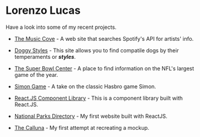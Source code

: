 # Lorenzo Lucas

Have a look into some of my recent projects.

* [The Music Cove](https://llucas314.github.io/ui-pattern-project/) - A web site that searches Spotify's API for artists' info.

* [Doggy Styles](https://practical-roentgen-4bb960.netlify.com/) - This site allows you to find compatile dogs by their temperaments or **_styles_**. 

* [The Super Bowl Center](https://eager-raman-2f4f42.netlify.com/) - A place to find information on the NFL's largest game of the year.

* [Simon Game](https://llucas314.github.io/simon-game/) - A take on the classic Hasbro game Simon.

* [React.JS Component Library](https://trusting-shirley-06f0a4.netlify.com/?path=/story/button--primary) - This is a component library built with React.JS.

* [National Parks Directory](https://zealous-villani-add409.netlify.com) - My first website built with ReactJS.

* [The Calluna](https://llucas314.github.io/Website-Mockup/) - My first attempt at recreating a mockup.
